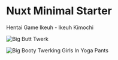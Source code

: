 # Nuxt Minimal Starter

Hentai Game Ikeuh - Ikeuh Kimochi

![Big Butt Twerk](https://external-content.duckduckgo.com/iu/?u=https%3A%2F%2Fwww.icegif.com%2Fwp-content%2Fuploads%2F2023%2F11%2Ficegif-697.gif)

![Big Booty Twerking Girls In Yoga Pants](https://external-content.duckduckgo.com/iu/?u=https%3A%2F%2Fi.makeagif.com%2Fmedia%2F3-10-2016%2FmHD3Yo.gif)

